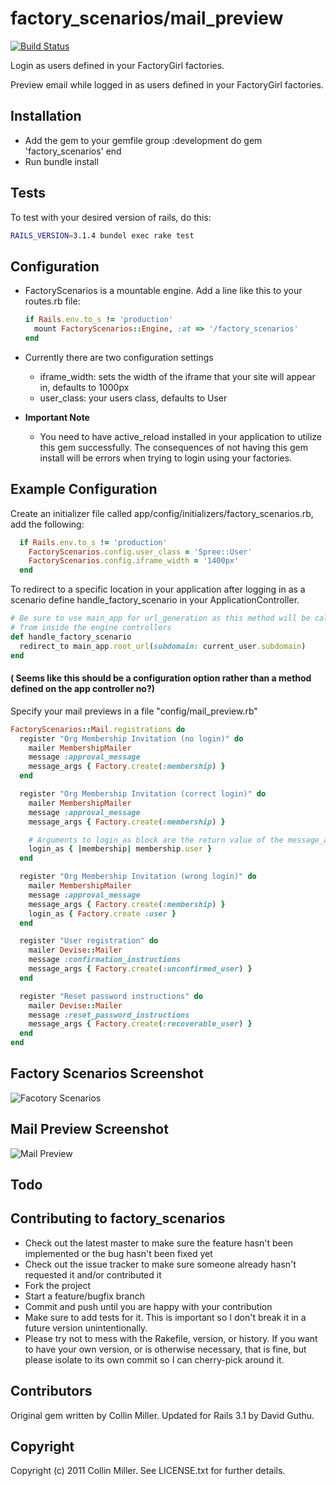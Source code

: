 # factory_scenarios/mail_preview

[![Build Status](https://secure.travis-ci.org/collin/factory_scenarios.png)](http://travis-ci.org/collin/factory_scenariosg)

Login as users defined in your FactoryGirl factories.

Preview email while logged in as users defined in your FactoryGirl factories.

## Installation

* Add the gem to your gemfile
  group :development do
    gem 'factory_scenarios'
  end
* Run bundle install


## Tests

To test with your desired version of rails, do this:

```sh
RAILS_VERSION=3.1.4 bundel exec rake test
```

## Configuration

* FactoryScenarios is a mountable engine. Add a line like this to your routes.rb file:

  ```ruby
  if Rails.env.to_s != 'production'
    mount FactoryScenarios::Engine, :at => '/factory_scenarios'
  end
  ```

* Currently there are two configuration settings
  - iframe_width: sets the width of the iframe that your site will appear in, defaults to 1000px
  - user_class: your users class, defaults to User
* <b> Important Note </b>
  - You need to have active_reload installed in your application to utilize this gem successfully.  The consequences of not
    having this gem install will be errors when trying to login using your factories.

## Example Configuration

  Create an initializer file called app/config/initializers/factory_scenarios.rb, add the following:

  ```ruby
    if Rails.env.to_s != 'production'
      FactoryScenarios.config.user_class = 'Spree::User'
      FactoryScenarios.config.iframe_width = '1400px'
    end
  ```

  To redirect to a specific location in your application after logging in as a scenario
  define handle_factory_scenario in your ApplicationController.

  ```ruby
  # Be sure to use main_app for url_generation as this method will be called
  # from inside the engine controllers
  def handle_factory_scenario
    redirect_to main_app.root_url(subdomain: current_user.subdomain)  
  end
  ```

  #### ( Seems like this should be a configuration option rather than a method defined on the app controller no?)

  Specify your mail previews in a file "config/mail_preview.rb"

  ```ruby
  FactoryScenarios::Mail.registrations do
    register "Org Membership Invitation (no login)" do
      mailer MembershipMailer
      message :approval_message
      message_args { Factory.create(:membership) }
    end

    register "Org Membership Invitation (correct login)" do
      mailer MembershipMailer
      message :approval_message
      message_args { Factory.create(:membership) }

      # Arguments to login_as block are the return value of the message_args block.
      login_as { |membership| membership.user }
    end

    register "Org Membership Invitation (wrong login)" do
      mailer MembershipMailer
      message :approval_message
      message_args { Factory.create(:membership) }
      login_as { Factory.create :user }
    end

    register "User registration" do
      mailer Devise::Mailer
      message :confirmation_instructions
      message_args { Factory.create(:unconfirmed_user) }
    end

    register "Reset password instructions" do
      mailer Devise::Mailer
      message :reset_password_instructions
      message_args { Factory.create(:recoverable_user) }
    end
  end

  ```

## Factory Scenarios Screenshot

![Facotory Scenarios](http://img.skitch.com/20120316-qjyjksx9cbx9796c1j8rb29565.png)

## Mail Preview Screenshot

![Mail Preview](https://img.skitch.com/20120316-pasihu1qp4t3mkuia9kt5km4ju.png)


## Todo

## Contributing to factory_scenarios
 
* Check out the latest master to make sure the feature hasn't been implemented or the bug hasn't been fixed yet
* Check out the issue tracker to make sure someone already hasn't requested it and/or contributed it
* Fork the project
* Start a feature/bugfix branch
* Commit and push until you are happy with your contribution
* Make sure to add tests for it. This is important so I don't break it in a future version unintentionally.
* Please try not to mess with the Rakefile, version, or history. If you want to have your own version, or is otherwise necessary, that is fine, but please isolate to its own commit so I can cherry-pick around it.

## Contributors

  Original gem written by Collin Miller. Updated for Rails 3.1 by David Guthu.

## Copyright

Copyright (c) 2011 Collin Miller. See LICENSE.txt for
further details.

